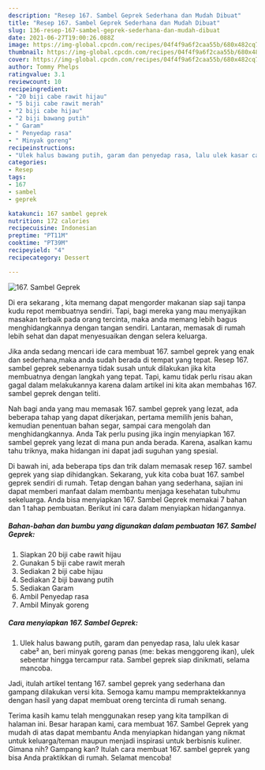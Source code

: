```yaml
---
description: "Resep 167. Sambel Geprek Sederhana dan Mudah Dibuat"
title: "Resep 167. Sambel Geprek Sederhana dan Mudah Dibuat"
slug: 136-resep-167-sambel-geprek-sederhana-dan-mudah-dibuat
date: 2021-06-27T19:00:26.088Z
image: https://img-global.cpcdn.com/recipes/04f4f9a6f2caa55b/680x482cq70/167-sambel-geprek-foto-resep-utama.jpg
thumbnail: https://img-global.cpcdn.com/recipes/04f4f9a6f2caa55b/680x482cq70/167-sambel-geprek-foto-resep-utama.jpg
cover: https://img-global.cpcdn.com/recipes/04f4f9a6f2caa55b/680x482cq70/167-sambel-geprek-foto-resep-utama.jpg
author: Tommy Phelps
ratingvalue: 3.1
reviewcount: 10
recipeingredient:
- "20 biji cabe rawit hijau"
- "5 biji cabe rawit merah"
- "2 biji cabe hijau"
- "2 biji bawang putih"
- " Garam"
- " Penyedap rasa"
- " Minyak goreng"
recipeinstructions:
- "Ulek halus bawang putih, garam dan penyedap rasa, lalu ulek kasar cabe² an, beri minyak goreng panas (me: bekas menggoreng ikan), ulek sebentar hingga tercampur rata. Sambel geprek siap dinikmati, selama mancoba."
categories:
- Resep
tags:
- 167
- sambel
- geprek

katakunci: 167 sambel geprek 
nutrition: 172 calories
recipecuisine: Indonesian
preptime: "PT11M"
cooktime: "PT39M"
recipeyield: "4"
recipecategory: Dessert

---
```



![167. Sambel Geprek](https://img-global.cpcdn.com/recipes/04f4f9a6f2caa55b/680x482cq70/167-sambel-geprek-foto-resep-utama.jpg)

Di era  sekarang , kita memang dapat mengorder makanan siap saji tanpa kudu repot membuatnya sendiri. Tapi, bagi mereka yang mau menyajikan masakan terbaik pada orang tercinta, maka anda memang lebih bagus menghidangkannya dengan tangan sendiri. Lantaran, memasak di rumah lebih sehat dan dapat menyesuaikan dengan selera keluarga.

Jika anda sedang mencari ide cara membuat 167. sambel geprek yang enak dan sederhana,maka anda sudah berada di tempat yang tepat. Resep 167. sambel geprek  sebenarnya tidak susah untuk dilakukan jika kita membuatnya dengan langkah yang tepat. Tapi, kamu tidak perlu risau akan gagal dalam melakukannya 
karena dalam artikel ini kita akan membahas 167. sambel geprek dengan teliti.  



Nah bagi anda yang mau memasak 167. sambel geprek yang lezat, ada beberapa tahap yang dapat dikerjakan, pertama memilih jenis bahan, kemudian penentuan bahan segar, sampai cara mengolah dan menghidangkannya. Anda Tak perlu pusing jika ingin menyiapkan 167. sambel geprek yang lezat di mana pun anda berada. Karena, asalkan kamu  tahu triknya, maka hidangan ini dapat jadi suguhan yang spesial.

Di bawah ini, ada beberapa tips dan trik dalam memasak resep 167. sambel geprek yang siap dihidangkan. Sekarang, yuk kita coba buat 167. sambel geprek sendiri di rumah. Tetap dengan bahan yang sederhana, sajian ini dapat memberi manfaat dalam membantu menjaga kesehatan tubuhmu sekeluarga. Anda bisa menyiapkan 167. Sambel Geprek memakai 7 bahan dan 1 tahap pembuatan. Berikut ini cara dalam menyiapkan hidangannya.

<!--inarticleads1-->

##### Bahan-bahan dan bumbu yang digunakan dalam pembuatan 167. Sambel Geprek:

1. Siapkan 20 biji cabe rawit hijau
1. Gunakan 5 biji cabe rawit merah
1. Sediakan 2 biji cabe hijau
1. Sediakan 2 biji bawang putih
1. Sediakan  Garam
1. Ambil  Penyedap rasa
1. Ambil  Minyak goreng




<!--inarticleads2-->

##### Cara menyiapkan 167. Sambel Geprek:

1. Ulek halus bawang putih, garam dan penyedap rasa, lalu ulek kasar cabe² an, beri minyak goreng panas (me: bekas menggoreng ikan), ulek sebentar hingga tercampur rata. Sambel geprek siap dinikmati, selama mancoba.




Jadi, itulah artikel tentang  167. sambel geprek  yang sederhana dan gampang dilakukan versi kita. Semoga kamu mampu mempraktekkannya dengan hasil yang dapat membuat oreng tercinta di rumah senang. 

Terima kasih kamu telah menggunakan resep yang kita tampilkan di halaman ini. Besar harapan kami, cara membuat  167. Sambel Geprek yang mudah di atas dapat membantu Anda menyiapkan hidangan yang nikmat untuk keluarga/teman maupun menjadi inspirasi untuk berbisnis kuliner. Gimana nih? Gampang kan? Itulah cara membuat 167. sambel geprek yang bisa Anda praktikkan di rumah. Selamat mencoba!

